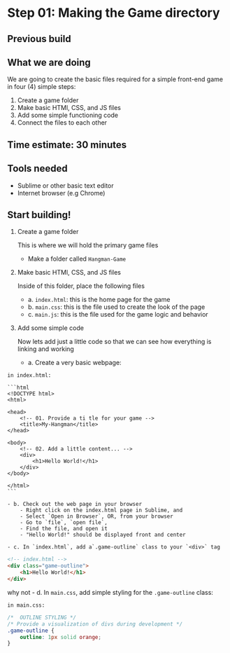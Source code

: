 # Step 01: Making the Game directory

## Previous build

## What we are doing
We are going to create the basic files required for a simple front-end game in four (4) simple steps:

1. Create a game folder
2. Make basic HTMl, CSS, and JS files
3. Add some simple functioning code
4. Connect the files to each other

## Time estimate:  30 minutes

## Tools needed
- Sublime or other basic text editor
- Internet browser (e.g Chrome)

## Start building!

1. Create a game folder

	This is where we will hold the primary game files
	- Make a folder called `Hangman-Game`

2. Make basic HTMl, CSS, and JS files
	
	Inside of this folder, place the following files
	- a. `index.html`: this is the home page for the game
	- b.  `main.css`: this is the file used to create the look of the page
	- c. `main.js`: this is the file used for the game logic and behavior

3. Add some simple code

	Now lets add just a little code so that we can see how everything is linking and working

	- a. Create a very basic webpage:

`in index.html:`

	```html
	<!DOCTYPE html>
	<html>

	<head>
		<!-- 01. Provide a ti tle for your game -->
		<title>My-Hangman</title>
	</head>

	<body>
		<!-- 02. Add a little content... -->
		<div>
			<h1>Hello World!</h1>
		</div>
	</body>

	</html>
	```

	- b. Check out the web page in your browser
		- Right click on the index.html page in Sublime, and 
		- Select `Open in Browser`, OR, from your browser
		- Go to `file`, `open file`, 
		- Find the file, and open it
		- "Hello World!" should be displayed front and center

	- c. In `index.html`, add a`.game-outline` class to your `<div>` tag


```html
<!-- index.html -->
<div class="game-outline">
	<h1>Hello World!</h1>
</div>
```
why not
	- d. In `main.css`, add simple styling for the `.game-outline` class:

`in main.css:`

```css
/*  OUTLINE STYLING */
/* Provide a visualization of divs during development */
.game-outline {
	outline: 1px solid orange;
}
```

